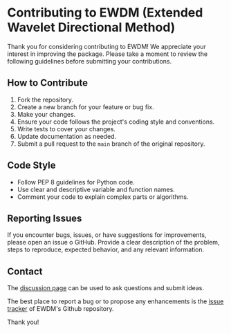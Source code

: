 # Contributing to EWDM (Extended Wavelet Directional Method)

Thank you for considering contributing to EWDM! We appreciate your interest in improving the package. Please take a moment to review the following guidelines before submitting your contributions.

## How to Contribute
1. Fork the repository.
2. Create a new branch for your feature or bug fix.
3. Make your changes.
4. Ensure your code follows the project's coding style and conventions.
5. Write tests to cover your changes.
6. Update documentation as needed.
7. Submit a pull request to the `main` branch of the original repository.

## Code Style
- Follow PEP 8 guidelines for Python code.
- Use clear and descriptive variable and function names.
- Comment your code to explain complex parts or algorithms.

## Reporting Issues
If you encounter bugs, issues, or have suggestions for improvements, please open an issue o GitHub. Provide a clear description of the problem, steps to reproduce, expected behavior, and any relevant information.

## Contact
The [discussion page](https://github.com/dspelaez/extended-wdm/discussions) can be used to ask questions and submit ideas.

The best place to report a bug or to propose any enhancements is the [issue tracker](https://github.com/dspelaez/extended-wdm/issues) of EWDM's Github repository.

Thank you!
